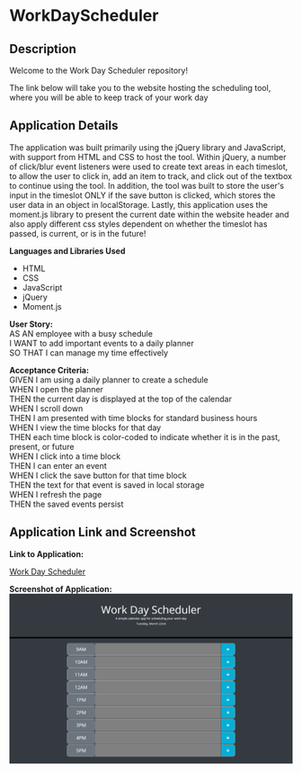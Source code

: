 # WorkDayScheduler
## Description

Welcome to the Work Day Scheduler repository!

The link below will take you to the website hosting the scheduling tool, where you will be able to keep track of your work day <br/>

## Application Details

The application was built primarily using the jQuery library and JavaScript, with support from HTML and CSS to host the tool. Within jQuery, a number of click/blur event listeners were used to create text areas in each timeslot, to allow the user to click in, add an item to track, and click out of the textbox to continue using the tool. In addition, the tool was built to store the user's input in the timeslot ONLY if the save button is clicked, which stores the user data in an object in localStorage. Lastly, this application uses the moment.js library to present the current date within the website header and also apply different css styles dependent on whether the timeslot has passed, is current, or is in the future!


**Languages and Libraries Used**
- HTML
- CSS
- JavaScript
- jQuery
- Moment.js

**User Story:** <br/>
AS AN employee with a busy schedule <br/>
I WANT to add important events to a daily planner <br/>
SO THAT I can manage my time effectively <br/>

**Acceptance Criteria:** <br/>
GIVEN I am using a daily planner to create a schedule <br/>
WHEN I open the planner <br/>
THEN the current day is displayed at the top of the calendar <br/>
WHEN I scroll down <br/>
THEN I am presented with time blocks for standard business hours <br/>
WHEN I view the time blocks for that day <br/>
THEN each time block is color-coded to indicate whether it is in the past, present, or future <br/>
WHEN I click into a time block <br/>
THEN I can enter an event <br/>
WHEN I click the save button for that time block <br/>
THEN the text for that event is saved in local storage <br/>
WHEN I refresh the page <br/>
THEN the saved events persist <br/>

## Application Link and Screenshot
**Link to Application:**

[Work Day Scheduler](https://taimurhasan.github.io/WorkDayScheduler/)

**Screenshot of Application:**
![Coding Quiz Challenge Application Screenshot](./assets/images/screencapture-file-C-Users-Taimur-Hasan-projects-WorkDayScheduler-index-html-2022-03-22-19_31_24.png)